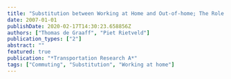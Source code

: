 ```yaml
---
title: "Substitution between Working at Home and Out-of-home; The Role of ICT and Commuting Costs"
date: 2007-01-01
publishDate: 2020-02-17T14:30:23.658856Z
authors: ["Thomas de Graaff", "Piet Rietveld"]
publication_types: ["2"]
abstract: ""
featured: true
publication: "*Transportation Research A*"
tags: ["Commuting", "Substitution", "Working at home"]
---
```


